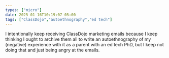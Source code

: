 ```yaml
---
types: ["micro"]
date: 2025-01-16T10:19:07-05:00
tags: ["ClassDojo","autoethnography","ed tech"]
---
```

I intentionally keep receiving ClassDojo marketing emails because I keep thinking I ought to archive them all to write an autoethnography of my (negative) experience with it as a parent with an ed tech PhD, but I keep not doing that and just being angry at the emails.
